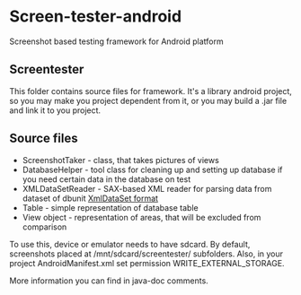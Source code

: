 Screen-tester-android
=====================

Screenshot based testing framework for Android platform

Screentester
------------

This folder contains source files for framework. It's a library android project, so you may make you project dependent from it, or you may build a .jar file and link it to you project.

Source files
------------

* ScreenshotTaker - class, that takes pictures of views
* DatabaseHelper - tool class for cleaning up and setting up database if you need certain data in the database on test
* XMLDataSetReader - SAX-based XML reader for parsing data from dataset of dbunit [XmlDataSet format](http://www.dbunit.org/components.html) 
* Table - simple representation of database table
* View object - representation of areas, that will be excluded from comparison

To use this, device or emulator needs to have sdcard. By default, screenshots placed at /mnt/sdcard/screentester/ subfolders. Also, in your project AndroidManifest.xml set permission WRITE_EXTERNAL_STORAGE.

More information you can find in java-doc comments.

